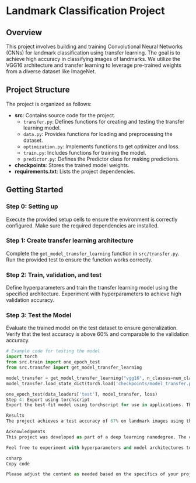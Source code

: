 # Landmark Classification Project

## Overview

This project involves building and training Convolutional Neural Networks (CNNs) for landmark classification using transfer learning. The goal is to achieve high accuracy in classifying images of landmarks. We utilize the VGG16 architecture and transfer learning to leverage pre-trained weights from a diverse dataset like ImageNet.

## Project Structure

The project is organized as follows:

- **src**: Contains source code for the project.
  - `transfer.py`: Defines functions for creating and testing the transfer learning model.
  - `data.py`: Provides functions for loading and preprocessing the dataset.
  - `optimization.py`: Implements functions to get optimizer and loss.
  - `train.py`: Includes functions for training the model.
  - `predictor.py`: Defines the Predictor class for making predictions.
- **checkpoints**: Stores the trained model weights.
- **requirements.txt**: Lists the project dependencies.

## Getting Started

### Step 0: Setting up

Execute the provided setup cells to ensure the environment is correctly configured. Make sure the required dependencies are installed.

### Step 1: Create transfer learning architecture

Complete the `get_model_transfer_learning` function in `src/transfer.py`. Run the provided test to ensure the function works correctly.

### Step 2: Train, validation, and test

Define hyperparameters and train the transfer learning model using the specified architecture. Experiment with hyperparameters to achieve high validation accuracy.

### Step 3: Test the Model

Evaluate the trained model on the test dataset to ensure generalization. Verify that the test accuracy is above 60% and comparable to the validation accuracy.

```python
# Example code for testing the model
import torch
from src.train import one_epoch_test
from src.transfer import get_model_transfer_learning

model_transfer = get_model_transfer_learning("vgg16", n_classes=num_classes)
model_transfer.load_state_dict(torch.load('checkpoints/model_transfer.pt'))

one_epoch_test(data_loaders['test'], model_transfer, loss)
Step 4: Export using torchscript
Export the best-fit model using torchscript for use in applications. The exported model is saved in the checkpoints directory.

Results
The project achieves a test accuracy of 67% on landmark images using the VGG16 architecture with transfer learning.

Acknowledgments
This project was developed as part of a deep learning nanodegree. The code structure and guidelines were provided as part of the project instructions.

Feel free to experiment with hyperparameters and model architectures to achieve better performance!

csharp
Copy code

Please adjust the content as needed based on the specifics of your project.
